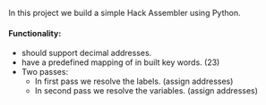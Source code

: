 In this project we build a simple Hack Assembler using Python.

#### Functionality: 
- should support decimal addresses.
- have a predefined mapping of in built key words. (23)
- Two passes: 
    - In first pass we resolve the labels. (assign addresses)
    - In second pass we resolve the variables. (assign addresses)